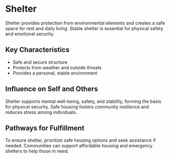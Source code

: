 # Shelter

Shelter provides protection from environmental elements and creates a safe space for rest and daily living. Stable shelter is essential for physical safety and emotional security.

## Key Characteristics

- Safe and secure structure
- Protects from weather and outside threats
- Provides a personal, stable environment

## Influence on Self and Others

Shelter supports mental well-being, safety, and stability, forming the basis for physical security. Safe housing fosters community resilience and reduces stress among individuals.

## Pathways for Fulfillment

To ensure shelter, prioritize safe housing options and seek assistance if needed. Communities can support affordable housing and emergency shelters to help those in need.
